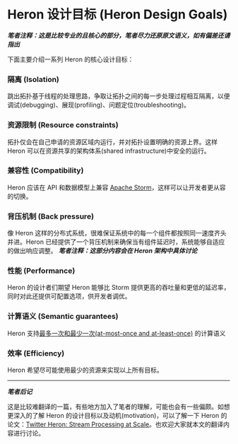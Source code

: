 # Heron 设计目标 (Heron Design Goals)

***笔者注释：这是比较专业的且核心的部分，笔者尽力还原原文语义，如有偏差还请指出***

下面主要介绍一系列 Heron 的核心设计目标：

### 隔离 (Isolation)

跳出拓扑基于线程的处理思路，争取让拓扑之间的每一步处理过程相互隔离，以便调试(debugging)、展现(profiling)、问题定位(troubleshooting)。

### 资源限制 (Resource constraints)

拓扑仅会在自己申请的资源区域内运行，并对拓扑设置明确的资源上界。这样 Heron 可以在资源共享的架构体系(shared infrastructure)中安全的运行。

### 兼容性 (Compatibility)

Heron 应该在 API 和数据模型上兼容 [Apache Storm](http://storm.apache.org)，这样可以让开发者更从容的切换。

### 背压机制 (Back pressure)

像 Heron 这样的分布式系统，很难保证系统中的每一个组件都按照同一速度齐头并进。Heron 已经提供了一个背压机制来确保当有组件延迟时，系统能够自适应的做出响应调整。 ***笔者注释：这部分内容会在 Heron 架构中具体讨论***

### 性能 (Performance)

Heron 的设计者们期望 Heron 能够比 Storm 提供更高的吞吐量和更低的延迟率，同时对此还提供可配置选项，供开发者调优。

### 计算语义 (Semantic guarantees)

Heron 支持[最多一次和最少一次(at-most-once and at-least-once)](https://kafka.apache.org/08/design.html#semantics) 的计算语义

### 效率 (Efficiency)

Heron 希望尽可能使用最少的资源来实现以上所有目标。

---

***笔者后记***

这是比较难翻译的一篇，有些地方加入了笔者的理解，可能也会有一些偏颇。如想更深入的了解 Heron 的设计目标以及动机(motivation)，可以了解一下 Heron 的论文：[Twitter Heron: Stream Processing at Scale](http://dl.acm.org/citation.cfm?id=2742788)。也欢迎大家就本文的翻译内容进行讨论。
